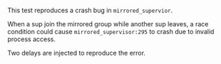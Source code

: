 This test reproduces a crash bug in `mirrored_supervior`.

When a sup join the mirrored group while another sup leaves, a race condition could cause `mirrored_supervisor:295` to crash due to invalid process access.

Two delays are injected to reproduce the error.
